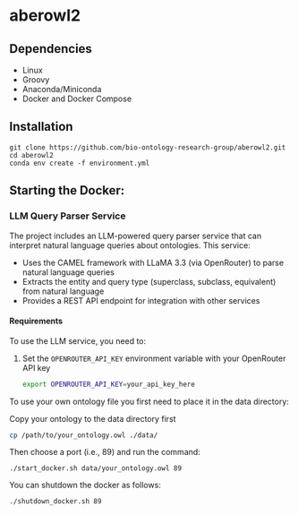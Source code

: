 # aberowl2

## Dependencies

  - Linux
  - Groovy
  - Anaconda/Miniconda
  - Docker and Docker Compose


## Installation

```
git clone https://github.com/bio-ontology-research-group/aberowl2.git
cd aberowl2
conda env create -f environment.yml
```

## Starting the Docker:

### LLM Query Parser Service

The project includes an LLM-powered query parser service that can interpret natural language queries about ontologies. This service:

- Uses the CAMEL framework with LLaMA 3.3 (via OpenRouter) to parse natural language queries
- Extracts the entity and query type (superclass, subclass, equivalent) from natural language
- Provides a REST API endpoint for integration with other services

#### Requirements

To use the LLM service, you need to:

1. Set the `OPENROUTER_API_KEY` environment variable with your OpenRouter API key
   ```bash
   export OPENROUTER_API_KEY=your_api_key_here
   ```
   
To use your own ontology file you first need to place it in the data directory:

Copy your ontology to the data directory first

```bash
cp /path/to/your_ontology.owl ./data/
```

Then choose a port (i.e., 89) and run the command:
```
./start_docker.sh data/your_ontology.owl 89
```

You can shutdown the docker as follows:
```
./shutdown_docker.sh 89
```



